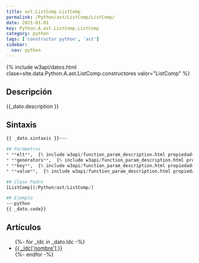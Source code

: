 ```yaml
---
title: ast.ListComp.ListComp
permalink: /Python/ast/ListComp/ListComp/
date: 2021-01-01
key: Python.A.ast.ListComp.ListComp
category: python
tags: ['constructor python', 'ast']
sidebar: 
  nav: python
---
```


{% include w3api/datos.html clase=site.data.Python.A.ast.ListComp.constructores valor="ListComp" %}

## Descripción
{{_dato.description }}

## Sintaxis
~~~python
{{ _dato.sintaxis }}~~~

## Parámetros
* **elt**,  {% include w3api/function_param_description.html propiedad=site.data.Python.A.ast.ListComp.ListComp valor="elt" %}
* **generators**,  {% include w3api/function_param_description.html propiedad=site.data.Python.A.ast.ListComp.ListComp valor="generators" %}
* **key**,  {% include w3api/function_param_description.html propiedad=site.data.Python.A.ast.ListComp.ListComp valor="key" %}
* **value**,  {% include w3api/function_param_description.html propiedad=site.data.Python.A.ast.ListComp.ListComp valor="value" %}

## Clase Padre
[ListComp](/Python/ast/ListComp/)

## Ejemplo
~~~python
{{ _dato.code}}
~~~

## Artículos
<ul>
{%- for _ldc in _dato.ldc -%}
   <li>
       <a href="{{_ldc['url'] }}">{{ _ldc['nombre'] }}</a>
   </li>
{%- endfor -%}
</ul>
